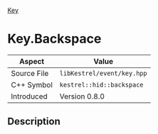 [Key](index)
# Key.Backspace
| Aspect | Value |
| --- | --- |
| Source File | `libKestrel/event/key.hpp` |
| C++ Symbol | `kestrel::hid::backspace` |
| Introduced | Version 0.8.0 |
## Description

